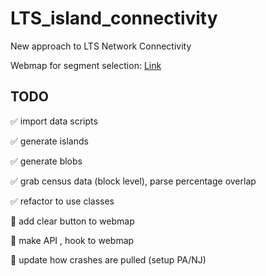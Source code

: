 # LTS_island_connectivity

New approach to LTS Network Connectivity

Webmap for segment selection:
[Link](https://dvrpc.github.io/LTS_island_connectivity/)

## TODO

:white_check_mark: import data scripts

:white_check_mark: generate islands

:white_check_mark: generate blobs

:white_check_mark: grab census data (block level), parse percentage overlap

:white_check_mark: refactor to use classes

:black_square_button: add clear button to webmap

:black_square_button: make API , hook to webmap

:black_square_button: update how crashes are pulled (setup PA/NJ)


